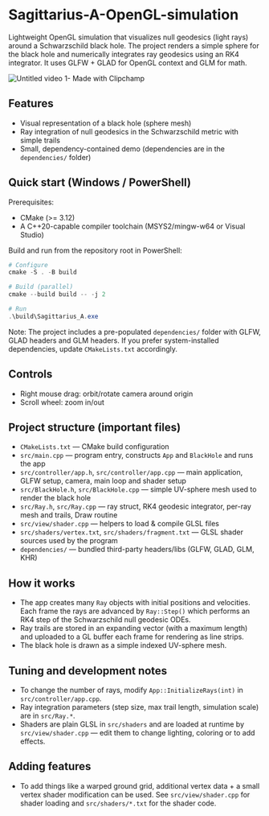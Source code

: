 # Sagittarius-A-OpenGL-simulation

Lightweight OpenGL simulation that visualizes null geodesics (light rays) around a Schwarzschild black hole. The project renders a simple sphere for the black hole and numerically integrates ray geodesics using an RK4 integrator. It uses GLFW + GLAD for OpenGL context and GLM for math.

![Untitled video 1- Made with Clipchamp](https://github.com/user-attachments/assets/2768e0ac-988f-4d34-9ccd-63150c0df4e0)

## Features
- Visual representation of a black hole (sphere mesh)
- Ray integration of null geodesics in the Schwarzschild metric with simple trails
- Small, dependency-contained demo (dependencies are in the `dependencies/` folder)

## Quick start (Windows / PowerShell)
Prerequisites:
- CMake (>= 3.12)
- A C++20-capable compiler toolchain (MSYS2/mingw-w64 or Visual Studio)

Build and run from the repository root in PowerShell:

```powershell
# Configure
cmake -S . -B build

# Build (parallel)
cmake --build build -- -j 2

# Run
.\build\Sagittarius_A.exe
```

Note: The project includes a pre-populated `dependencies/` folder with GLFW, GLAD headers and GLM headers. If you prefer system-installed dependencies, update `CMakeLists.txt` accordingly.

## Controls
- Right mouse drag: orbit/rotate camera around origin
- Scroll wheel: zoom in/out

## Project structure (important files)
- `CMakeLists.txt` — CMake build configuration
- `src/main.cpp` — program entry, constructs `App` and `BlackHole` and runs the app
- `src/controller/app.h`, `src/controller/app.cpp` — main application, GLFW setup, camera, main loop and shader setup
- `src/BlackHole.h`, `src/BlackHole.cpp` — simple UV-sphere mesh used to render the black hole
- `src/Ray.h`, `src/Ray.cpp` — ray struct, RK4 geodesic integrator, per-ray mesh and trails, Draw routine
- `src/view/shader.cpp` — helpers to load & compile GLSL files
- `src/shaders/vertex.txt`, `src/shaders/fragment.txt` — GLSL shader sources used by the program
- `dependencies/` — bundled third-party headers/libs (GLFW, GLAD, GLM, KHR)

## How it works
- The app creates many `Ray` objects with initial positions and velocities. Each frame the rays are advanced by `Ray::Step()` which performs an RK4 step of the Schwarzschild null geodesic ODEs.
- Ray trails are stored in an expanding vector (with a maximum length) and uploaded to a GL buffer each frame for rendering as line strips.
- The black hole is drawn as a simple indexed UV-sphere mesh.

## Tuning and development notes
- To change the number of rays, modify `App::InitializeRays(int)` in `src/controller/app.cpp`.
- Ray integration parameters (step size, max trail length, simulation scale) are in `src/Ray.*`.
- Shaders are plain GLSL in `src/shaders` and are loaded at runtime by `src/view/shader.cpp` — edit them to change lighting, coloring or to add effects.

## Adding features
- To add things like a warped ground grid, additional vertex data + a small vertex shader modification can be used. See `src/view/shader.cpp` for shader loading and `src/shaders/*.txt` for the shader code.



